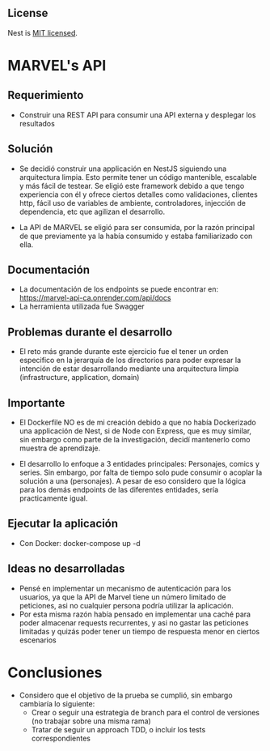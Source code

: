 ## License

Nest is [MIT licensed](LICENSE).


# MARVEL's API

## Requerimiento
- Construir una REST API para consumir una API externa y desplegar los resultados

## Solución

- Se decidió construir una applicación en NestJS siguiendo una arquitectura limpia. Esto permite tener un código mantenible, escalable y más fácil de testear. Se eligió este framework debido a que tengo experiencia con él y ofrece ciertos detalles como validaciones, clientes http, fácil uso de variables de ambiente, controladores, injección de dependencia, etc que agilizan el desarrollo.

- La API de MARVEL se eligió para ser consumida, por la razón principal de que previamente ya la había consumido y estaba familiarizado con ella.

## Documentación

- La documentación de los endpoints se puede encontrar en: https://marvel-api-ca.onrender.com/api/docs 
- La herramienta utilizada fue Swagger 

## Problemas durante el desarrollo

- El reto más grande durante este ejercicio fue el tener un orden especifico en la jerarquía de los directorios para poder expresar la intención de estar desarrollando mediante una arquitectura limpia (infrastructure, application, domain) 

## Importante

- El Dockerfile NO es de mi creación debido a que no había Dockerizado una applicación de Nest, si de Node con Express, que es muy similar, sin embargo como parte de la investigación, decidí mantenerlo como muestra de aprendizaje.

- El desarrollo lo enfoque a 3 entidades principales: Personajes, comics y series. Sin embargo, por falta de tiempo solo pude consumir o acoplar la solución a una (personajes). A pesar de eso considero que la lógica para los demás endpoints de las diferentes entidades, sería practicamente igual.

## Ejecutar la aplicación

- Con Docker: docker-compose up -d

## Ideas no desarrolladas

- Pensé en implementar un mecanismo de autenticación para los usuarios, ya que la API de Marvel tiene un número limitado de peticiones, asi no cualquier persona podría utilizar la aplicación.
- Por esta misma razón había pensado en implementar una caché para poder almacenar requests recurrentes, y asi no gastar las peticiones limitadas y quizás poder tener un tiempo de respuesta menor en ciertos escenarios

# Conclusiones

- Considero que el objetivo de la prueba se cumplió, sin embargo cambiaría lo siguiente:
	- Crear o seguir una estrategia de branch para el control de versiones (no trabajar sobre una misma rama)
	- Tratar de seguir un approach TDD, o incluir los tests correspondientes